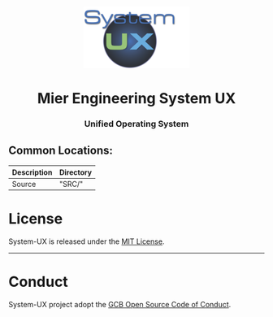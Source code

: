 <div id="GCstudio-logo" align="center">
    <br />
    <img src="https://github.com/angelivan-spartan/UX/blob/master/res/Logo/System%20UX.png" alt="System UX Logo" width="210"/>
    <h1>Mier Engineering System UX</h1>
    <h3>Unified Operating System</h3>
</div>

## Common Locations:

| Description | Directory |
| --- | --- |
| Source | "SRC/" |


# License
System-UX is released under the [MIT License](https://github.com/angelivan-spartan/UX/blob/master/LICENSE).

----
# Conduct

System-UX project adopt the [GCB Open Source Code of Conduct](https://github.com/GreatCowBASIC/GCB_Gold/blob/master/CODE_OF_CONDUCT.md).


